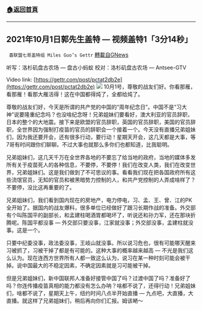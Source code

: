 ###  [:house:返回首頁](https://github.com/ourhimalayas/txt)
---


## 2021年10月1日郭先生盖特 — 视频盖特1「3分14秒」
` 喜联盟七哥盖特组 Miles Guo’s Gettr` [轉載自GNews](https://gnews.org/zh-hans/1568099/)

听写：洛杉矶盘古农场 — 盘古小蚂蚁
校对：洛杉矶盘古农场 — Antsee-GTV

Video link: [https://gettr.com/post/pctat2db2e](https://gettr.com/post/pctat2db2e)
![](https://assets.gnews.org/wp-content/uploads/2021/10/30DB59F8-F077-4810-8A0C-FA88D11C7850.jpeg)
10月1号，尊敬的战友们好。你看那雁，看那雁！看那大雁活得！这在中国都得炖了，全都给炖了。

尊敬的战友们好，今天是所谓的共产党的中国的“周年纪念日”。中国不是“习大神”说要隆重纪念吗？也没啥纪念呀！兄弟姐妹们要看好，澳大利亚的官员辞职，日本的整个的大地震。接下来是欧盟的官员辞职，英国的官员辞职，美国的官员辞职，全世界因为强制打疫苗的官员的辞职会一个接着一个。今天没有直播兄弟姐妹们，因为我还要开会，还有很多行动，要行动！星期天开会，这几天都是大事，等7哥有时间跟你们聊聊。不过大事也就那么多你们也都知道，比我聪明。

兄弟姐妹们，这几天千万在全世界各地的不要忘了给当地的政府，当地的媒体多发所有关于疫苗死人的各种信息，不要停，不要停！我们在改变人类，我们在改变世界，兄弟姐妹们。这是我们做到了不可思议的事。看看我们现在把各国政府所有这些流氓官员，无知的官员和被黑暗势力控制的人，和共产党控制的人弄成啥样了？不要停，没比这再重要的了。

兄弟姐妹们，我们看到国内现在的房地产，电力停电，习、孟、王、曾、江的PK全开始了。据国内的战友爆料，很多单位已经做好了跟习长期作战的准备。外交部有个叫陈国平的副部长，和孟建柱喝酒胃都喝坏了，听说还和孙力军，还在那块折腾呢。陈国平都没事 — 外交部只要没事，江家就没事；外交部没事，孟建柱就没事。这是一个。

只要中纪委没事，政法委没事，王岐山就没事。所以说习危也，很有可能哪天醒来习被抓了，习被干掉了都是有可能的。这种大事的概率越来越高 — 不光是我们这么认为。现在连西方世界所有人都一致这么认为，说习在某一种时刻可能会被干掉。说中国最大的不稳定因素，不确定因素就是习可能被干掉。

但是兄弟姐妹们，新中国联邦人准备好接管中国了吗？过渡中国了吗？准备好了吗？你连传播疫苗真相的能力都没有怎么办呐？啥都不说了，还得行动！兄弟姐妹们，啥都不说了，星期天上午，纽约时间八点半开始直播 — 九点吧，大直播，大直播。就这样了兄弟姐妹们，稍后再向你们汇报。姆该嗮～
